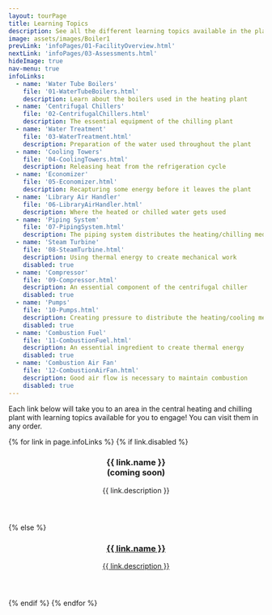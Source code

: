 ```yaml
---
layout: tourPage
title: Learning Topics
description: See all the different learning topics available in the plant.
image: assets/images/Boiler1
prevLink: 'infoPages/01-FacilityOverview.html'
nextLink: 'infoPages/03-Assessments.html'
hideImage: true
nav-menu: true
infoLinks:
  - name: 'Water Tube Boilers'
    file: '01-WaterTubeBoilers.html'
    description: Learn about the boilers used in the heating plant
  - name: 'Centrifugal Chillers'
    file: '02-CentrifugalChillers.html'
    description: The essential equipment of the chilling plant
  - name: 'Water Treatment'
    file: '03-WaterTreatment.html'
    description: Preparation of the water used throughout the plant
  - name: 'Cooling Towers'
    file: '04-CoolingTowers.html'
    description: Releasing heat from the refrigeration cycle
  - name: 'Economizer'
    file: '05-Economizer.html'
    description: Recapturing some energy before it leaves the plant
  - name: 'Library Air Handler'
    file: '06-LibraryAirHandler.html'
    description: Where the heated or chilled water gets used
  - name: 'Piping System'
    file: '07-PipingSystem.html'
    description: The piping system distributes the heating/chilling medium
  - name: 'Steam Turbine'
    file: '08-SteamTurbine.html'
    description: Using thermal energy to create mechanical work
    disabled: true
  - name: 'Compressor'
    file: '09-Compressor.html'
    description: An essential component of the centrifugal chiller
    disabled: true
  - name: 'Pumps'
    file: '10-Pumps.html'
    description: Creating pressure to distribute the heating/cooling medium
    disabled: true
  - name: 'Combustion Fuel'
    file: '11-CombustionFuel.html'
    description: An essential ingredient to create thermal energy
    disabled: true
  - name: 'Combustion Air Fan'
    file: '12-CombustionAirFan.html'
    description: Good air flow is necessary to maintain combustion
    disabled: true
---
```

Each link below will take you to an area in the central heating and chilling plant with learning topics
available for you to engage!  You can visit them in any order.

<div class="row">
  {% for link in page.infoLinks %}
    {% if link.disabled %}
      <div class="4u 12u$(medium)">
        <div class="box">
          <header class="major">
            <h3>{{ link.name }}<br/>(coming soon)</h3>
            <p>{{ link.description }}</p>
          </header>
        </div>
      </div>
    {% else %}
      <div class="4u 12u$(medium)">
        <div class="box">
          <a href="{{ 'infoPages/learningTopics/' | append: link.file | relative_url }}" class="link">
            <header class="major">
              <h3>{{ link.name }}</h3>
              <p>{{ link.description }}</p>
            </header>
          </a>
        </div>
      </div>
    {% endif %}
  {% endfor %}
</div>
